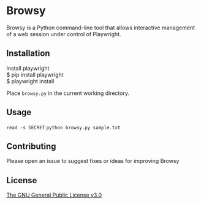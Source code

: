 # Browsy 

Browsy is a Python command-line tool that allows interactive management of a web session under control of Playwright.

## Installation

Install playwright\
$ pip install playwright\
$ playwright install

Place `browsy.py` in the current working directory.

## Usage

`read -s SECRET`
`python browsy.py sample.txt`

## Contributing

Please open an issue to suggest fixes or ideas for improving Browsy

## License

[The GNU General Public License v3.0](https://www.gnu.org/licenses/gpl-3.0.en.html)
